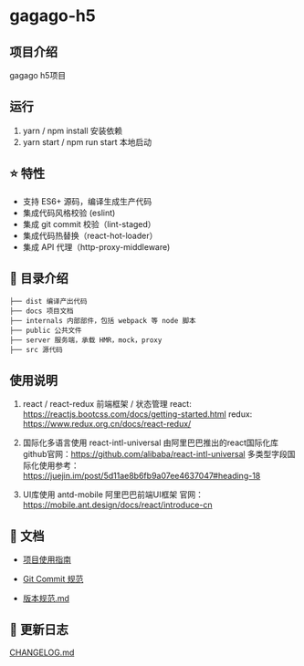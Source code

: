 # gagago-h5

## 项目介绍
gagago h5项目

## 运行
1. yarn / npm install  安装依赖
2. yarn start  / npm run start  本地启动

## :star: 特性

- 支持 ES6+ 源码，编译生成生产代码
- 集成代码风格校验 (eslint)
- 集成 git commit 校验（lint-staged）
- 集成代码热替换（react-hot-loader）
- 集成 API 代理（http-proxy-middleware)

## :open_file_folder: 目录介绍

    ├── dist 编译产出代码
    ├── docs 项目文档
    ├── internals 内部部件，包括 webpack 等 node 脚本
    ├── public 公共文件
    ├── server 服务端，承载 HMR，mock，proxy
    ├── src 源代码

## 使用说明
1. react / react-redux 前端框架 / 状态管理
   react: https://reactjs.bootcss.com/docs/getting-started.html
   redux: https://www.redux.org.cn/docs/react-redux/

2. 国际化多语言使用  react-intl-universal 由阿里巴巴推出的react国际化库
   github官网：https://github.com/alibaba/react-intl-universal
   多类型字段国际化使用参考： https://juejin.im/post/5d11ae8b6fb9a07ee4637047#heading-18

3. UI库使用  antd-mobile  阿里巴巴前端UI框架
   官网：https://mobile.ant.design/docs/react/introduce-cn

## :bookmark_tabs: 文档

- [项目使用指南](./docs/项目使用指南.md)

- [Git Commit 规范](./docs/Git%20Commit规范.md)

- [版本规范.md](./版本规范.md)

## :paperclip: 更新日志

[CHANGELOG.md](./CHANGELOG.md)
